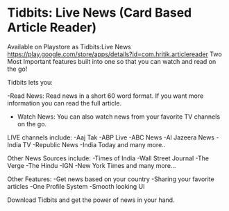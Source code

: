 # Tidbits: Live News (Card Based Article Reader)


Available on Playstore as Tidbits:Live News
https://play.google.com/store/apps/details?id=com.hritik.articlereader
Two Most Important features built into one so that you can watch and read on the go!

Tidbits lets you:

-Read News: Read news in a short 60 word format. If you want more information you can read the full article.

- Watch News: You can also watch news from your favorite TV channels on the go.

LIVE channels include:
-Aaj Tak
-ABP Live
-ABC News
-Al Jazeera News
-India TV
-Republic News
-India Today
and many more..

Other News Sources include:
-Times of India
-Wall Street Journal
-The Verge
-The Hindu
-IGN
-New York Times
and many more...

Other Features:
-Get news based on your country
-Sharing your favorite articles
-One Profile System
-Smooth looking UI

Download Tidbits and get the power of news in your hand.

